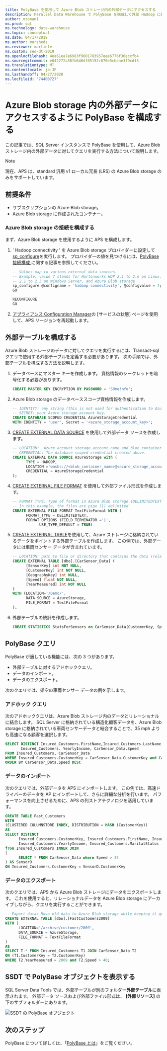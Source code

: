 ```yaml
---
title: PolyBase を使用して Azure Blob ストレージ内の外部データにアクセスする
description: Parallel Data Warehouse で PolyBase を構成して外部 Hadoop に接続する方法について説明します。
author: mzaman1
ms.prod: sql
ms.technology: data-warehouse
ms.topic: conceptual
ms.date: 04/17/2018
ms.author: murshedz
ms.reviewer: martinle
ms.custom: seo-dt-2019
ms.openlocfilehash: 4ea61ea7e6983f9601783957eee6776f36eccfb4
ms.sourcegitcommit: e042272a38fb646df05152c676e5cbeae3f9cd13
ms.translationtype: MT
ms.contentlocale: ja-JP
ms.lasthandoff: 04/27/2020
ms.locfileid: "74400727"
---
```

# <a name="configure-polybase-to-access-external-data-in-azure-blob-storage"></a>Azure Blob storage 内の外部データにアクセスするように PolyBase を構成する

この記事では、SQL Server インスタンスで PolyBase を使用して、Azure Blob ストレージ内の外部データに対してクエリを実行する方法について説明します。

> [!NOTE]
> 現在、APS は、standard 汎用 v1 ローカル冗長 (LRS) の Azure Blob storage のみをサポートしています。

## <a name="prerequisites"></a>前提条件

 - サブスクリプションの Azure Blob storage。
 - Azure Blob storage に作成されたコンテナー。

### <a name="configure-azure-blob-storage-connectivity"></a>Azure Blob storage の接続を構成する

まず、Azure Blob storage を使用するように APS を構成します。

1. ' Hadoop connectivity ' を Azure Blob storage プロバイダーに設定して[sp_configure](../relational-databases/system-stored-procedures/sp-configure-transact-sql.md)を実行します。 プロバイダーの値を見つけるには、[PolyBase 接続構成 ](../database-engine/configure-windows/polybase-connectivity-configuration-transact-sql.md)に関する記事を参照してください。

   ```sql  
   -- Values map to various external data sources.  
   -- Example: value 7 stands for Hortonworks HDP 2.1 to 2.6 on Linux,
   -- 2.1 to 2.3 on Windows Server, and Azure Blob storage  
   sp_configure @configname = 'hadoop connectivity', @configvalue = 7;
   GO

   RECONFIGURE
   GO
   ```  

2. [アプライアンス Configuration Manager](launch-the-configuration-manager.md)の [サービスの状態] ページを使用して、APS リージョンを再起動します。
  
## <a name="configure-an-external-table"></a>外部テーブルを構成する

Azure Blob ストレージのデータに対してクエリを実行するには、Transact-sql クエリで使用する外部テーブルを定義する必要があります。 次の手順では、外部テーブルを構成する方法を説明します。

1. データベースにマスター キーを作成します。 資格情報のシークレットを暗号化する必要があります。

   ```sql
   CREATE MASTER KEY ENCRYPTION BY PASSWORD = 'S0me!nfo';  
   ```

1. Azure Blob storage のデータベーススコープ資格情報を作成します。

   ```sql
   -- IDENTITY: any string (this is not used for authentication to Azure storage).  
   -- SECRET: your Azure storage account key.  
   CREATE DATABASE SCOPED CREDENTIAL AzureStorageCredential
   WITH IDENTITY = 'user', Secret = '<azure_storage_account_key>';
   ```

1. [CREATE EXTERNAL DATA SOURCE](../t-sql/statements/create-external-data-source-transact-sql.md) を使用して外部データ ソースを作成します。

   ```sql
   -- LOCATION:  Azure account storage account name and blob container name.  
   -- CREDENTIAL: The database scoped credential created above.  
   CREATE EXTERNAL DATA SOURCE AzureStorage with (  
         TYPE = HADOOP,
         LOCATION ='wasbs://<blob_container_name>@<azure_storage_account_name>.blob.core.windows.net',  
         CREDENTIAL = AzureStorageCredential  
   );  
   ```

1. [CREATE EXTERNAL FILE FORMAT](../t-sql/statements/create-external-file-format-transact-sql.md) を使用して外部ファイル形式を作成します。

   ```sql
   -- FORMAT TYPE: Type of format in Azure Blob storage (DELIMITEDTEXT,  RCFILE, ORC, PARQUET).
   -- In this example, the files are pipe (|) delimited
   CREATE EXTERNAL FILE FORMAT TextFileFormat WITH (  
         FORMAT_TYPE = DELIMITEDTEXT,
         FORMAT_OPTIONS (FIELD_TERMINATOR ='|',
               USE_TYPE_DEFAULT = TRUE)  
   ```

1. [CREATE EXTERNAL TABLE](../t-sql/statements/create-external-table-transact-sql.md)を使用して、Azure ストレージに格納されているデータをポイントする外部テーブルを作成します。 この例では、外部データには車両センサー データが含まれています。

   ```sql
   -- LOCATION: path to file or directory that contains the data (relative to HDFS root).  
   CREATE EXTERNAL TABLE [dbo].[CarSensor_Data] (  
         [SensorKey] int NOT NULL,
         [CustomerKey] int NOT NULL,
         [GeographyKey] int NULL,
         [Speed] float NOT NULL,
         [YearMeasured] int NOT NULL  
   )  
   WITH (LOCATION='/Demo/',
         DATA_SOURCE = AzureStorage,  
         FILE_FORMAT = TextFileFormat  
   );  
   ```

1. 外部テーブルの統計を作成します。

   ```sql
   CREATE STATISTICS StatsForSensors on CarSensor_Data(CustomerKey, Speed)  
   ```

## <a name="polybase-queries"></a>PolyBase クエリ

PolyBase が適している機能には、次の 3 つがあります。  
  
- 外部テーブルに対するアドホッククエリ。  
- データのインポート。  
- データのエクスポート。  

次のクエリでは、架空の車両センサー データの例を示します。

### <a name="ad-hoc-queries"></a>アドホック クエリ  

次のアドホッククエリは、Azure Blob ストレージ内のデータとリレーショナルに結合します。 SQL Server に格納されている構造化顧客データを、Azure Blob storage に格納されている車両センサーデータと結合することで、35 mph よりも高速になる顧客を選択します。  

```sql  
SELECT DISTINCT Insured_Customers.FirstName,Insured_Customers.LastName,
       Insured_Customers. YearlyIncome, CarSensor_Data.Speed  
FROM Insured_Customers, CarSensor_Data  
WHERE Insured_Customers.CustomerKey = CarSensor_Data.CustomerKey and CarSensor_Data.Speed > 35
ORDER BY CarSensor_Data.Speed DESC  
```  

### <a name="importing-data"></a>データのインポート  

次のクエリでは、外部データを APS にインポートします。 この例では、高速ドライバーのデータを AP にインポートして、さらに詳細な分析を行います。 パフォーマンスを向上させるために、APS の列ストアテクノロジを活用しています。  

```sql
CREATE TABLE Fast_Customers
WITH
(CLUSTERED COLUMNSTORE INDEX, DISTRIBUTION = HASH (CustomerKey))
AS
SELECT DISTINCT
      Insured_Customers.CustomerKey, Insured_Customers.FirstName, Insured_Customers.LastName,   
      Insured_Customers.YearlyIncome, Insured_Customers.MaritalStatus  
from Insured_Customers INNER JOIN   
(  
      SELECT * FROM CarSensor_Data where Speed > 35   
) AS SensorD  
ON Insured_Customers.CustomerKey = SensorD.CustomerKey  
```  

### <a name="exporting-data"></a>データのエクスポート  

次のクエリでは、APS から Azure Blob ストレージにデータをエクスポートします。 これを使用すると、リレーショナルデータを Azure Blob storage にアーカイブしながら、クエリを実行することができます。

```sql
-- Export data: Move old data to Azure Blob storage while keeping it query-able via an external table.  
CREATE EXTERNAL TABLE [dbo].[FastCustomers2009] 
WITH (  
      LOCATION='/archive/customer/2009',  
      DATA_SOURCE = AzureStorage,  
      FILE_FORMAT = TextFileFormat
)  
AS
SELECT T.* FROM Insured_Customers T1 JOIN CarSensor_Data T2  
ON (T1.CustomerKey = T2.CustomerKey)  
WHERE T2.YearMeasured = 2009 and T2.Speed > 40;  
```  

## <a name="view-polybase-objects-in-ssdt"></a>SSDT で PolyBase オブジェクトを表示する  

SQL Server Data Tools では、外部テーブルが別のフォルダー**外部テーブル**に表示されます。 外部データ ソースおよび外部ファイル形式は、 **[外部リソース]** の下のサブフォルダーにあります。  
  
![SSDT の PolyBase オブジェクト](media/polybase/external-tables-datasource.png)  

## <a name="next-steps"></a>次のステップ

PolyBase について詳しくは、「[PolyBase とは](../relational-databases/polybase/polybase-guide.md)」をご覧ください。 

